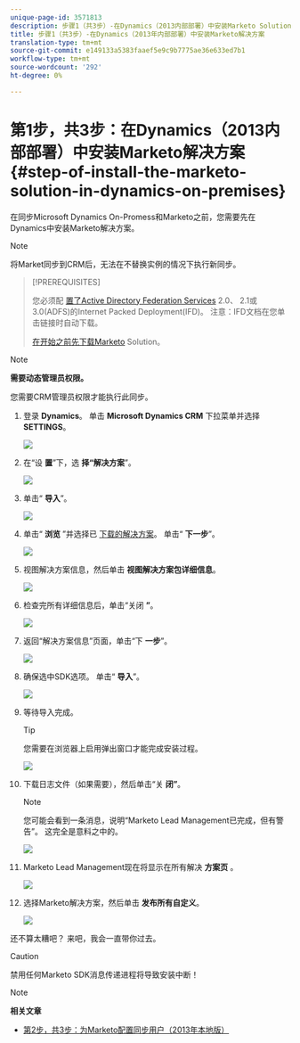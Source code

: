 ```yaml
---
unique-page-id: 3571813
description: 步骤1（共3步）-在Dynamics（2013内部部署）中安装Marketo Solution - Marketo Docs —— 产品文档
title: 步骤1（共3步）-在Dynamics（2013年内部部署）中安装Marketo解决方案
translation-type: tm+mt
source-git-commit: e149133a5383faaef5e9c9b7775ae36e633ed7b1
workflow-type: tm+mt
source-wordcount: '292'
ht-degree: 0%

---
```



# 第1步，共3步：在Dynamics（2013内部部署）中安装Marketo解决方案 {#step-of-install-the-marketo-solution-in-dynamics-on-premises}

在同步Microsoft Dynamics On-Promess和Marketo之前，您需要先在Dynamics中安装Marketo解决方案。

>[!NOTE]
>
>将Market同步到CRM后，无法在不替换实例的情况下执行新同步。

>[!PREREQUISITES]
>
>您必须配 [置了Active Directory Federation Services](http://www.microsoft.com/en-us/download/confirmation.aspx?id=41701) 2.0、 [](https://msdn.microsoft.com/en-us/library/bb897402.aspx) 2.1或3.0(ADFS)的Internet Packed Deployment(IFD)。 注意：IFD文档在您单击链接时自动下载。
>
>[在开始之前先下载Marketo](../../../../../product-docs/crm-sync/microsoft-dynamics-sync/sync-setup/download-the-marketo-lead-management-solution.md) Solution。

>[!NOTE]
>
>**需要动态管理员权限。**
>
>您需要CRM管理员权限才能执行此同步。

1. 登录 **Dynamics**。 单击 **Microsoft Dynamics CRM** 下拉菜单并选择 **SETTINGS**。

   ![](assets/image2014-12-11-10-3a39-3a41.png)

1. 在“设 **置**”下，选 **择“解决方案**”。

   ![](assets/image2014-12-11-10-3a39-3a51.png)

1. 单击“ **导入**”。

   ![](assets/image2015-3-26-9-3a52-3a10.png)

1. 单击“ **浏览** ”并选择已 [下载的解决方案](../../../../../product-docs/crm-sync/microsoft-dynamics-sync/sync-setup/download-the-marketo-lead-management-solution.md)。 单击“ **下一步**”。

   ![](assets/image2015-3-26-9-3a54-3a1.png)

1. 视图解决方案信息，然后单击 **视图解决方案包详细信息**。

   ![](assets/image2015-11-18-11-3a12-3a8.png)

1. 检查完所有详细信息后，单击“关闭 **”**。

   ![](assets/image2015-10-9-14-3a57-3a3.png)

1. 返回“解决方案信息”页面，单击“下 **一步**”。

   ![](assets/image2015-3-26-9-3a55-3a17.png)

1. 确保选中SDK选项。 单击“ **导入**”。

   ![](assets/image2015-3-26-10-3a3-3a11.png)

1. 等待导入完成。

   >[!TIP]
   >
   >您需要在浏览器上启用弹出窗口才能完成安装过程。

   ![](assets/image2014-12-11-10-3a41-3a5.png)

1. 下载日志文件（如果需要），然后单击“关 **闭”**。

   >[!NOTE]
   >
   >您可能会看到一条消息，说明“Marketo Lead Management已完成，但有警告”。 这完全是意料之中的。

   ![](assets/image2014-12-11-10-3a41-3a14.png)

1. Marketo Lead Management现在将显示在所有解决 **方案页** 。

   ![](assets/image2015-3-26-10-3a1-3a21.png)

1. 选择Marketo解决方案，然后单击 **发布所有自定义**。

   ![](assets/image2014-12-11-10-3a41-3a32.png)

还不算太糟吧？ 来吧，我会一直带你过去。

>[!CAUTION]
>
>禁用任何Marketo SDK消息传递进程将导致安装中断！

>[!NOTE]
>
>**相关文章**
>
>* [第2步，共3步：为Marketo配置同步用户（2013年本地版）](step-2-of-3-configure.md)

>



